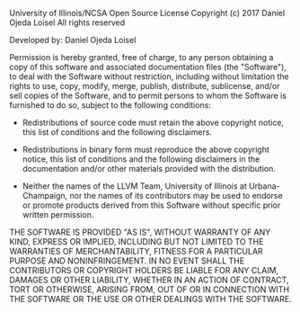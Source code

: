 University of Illinois/NCSA Open Source License
Copyright (c) 2017 Daniel Ojeda Loisel
All rights reserved

Developed by: Daniel Ojeda Loisel

Permission is hereby granted, free of charge, to any person obtaining a copy of
this software and associated documentation files (the "Software"), to deal with
the Software without restriction, including without limitation the rights to
use, copy, modify, merge, publish, distribute, sublicense, and/or sell copies
of the Software, and to permit persons to whom the Software is furnished to do
so, subject to the following conditions:

* Redistributions of source code must retain the above copyright notice, this list of conditions and the following disclaimers.

* Redistributions in binary form must reproduce the above copyright notice, this list of conditions and the following disclaimers in the documentation and/or other materials provided with the distribution.

* Neither the names of the LLVM Team, University of Illinois at Urbana-Champaign, nor the names of its contributors may be used to endorse or promote products derived from this Software without specific prior written permission.

THE SOFTWARE IS PROVIDED "AS IS", WITHOUT WARRANTY OF ANY KIND, EXPRESS OR
IMPLIED, INCLUDING BUT NOT LIMITED TO THE WARRANTIES OF MERCHANTABILITY, FITNESS
FOR A PARTICULAR PURPOSE AND NONINFRINGEMENT.  IN NO EVENT SHALL THE
CONTRIBUTORS OR COPYRIGHT HOLDERS BE LIABLE FOR ANY CLAIM, DAMAGES OR OTHER
LIABILITY, WHETHER IN AN ACTION OF CONTRACT, TORT OR OTHERWISE, ARISING FROM,
OUT OF OR IN CONNECTION WITH THE SOFTWARE OR THE USE OR OTHER DEALINGS WITH THE
SOFTWARE.
